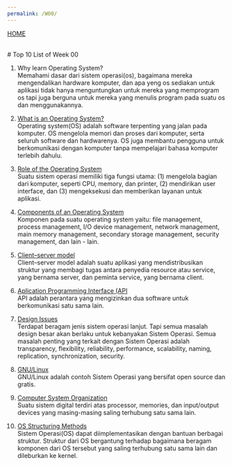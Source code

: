 ```yaml
---
permalink: /W00/
---
```

[HOME](../)

<br>
# Top 10 List of Week 00

1. Why learn Operating System?<br>
Memahami dasar dari sistem operasi(os), bagaimana mereka mengendalikan hardware komputer, dan apa yeng os sediakan untuk aplikasi tidak hanya menguntungkan untuk mereka yang memprogram os tapi juga berguna untuk mereka yang menulis program pada suatu os dan menggunakannya.

2. [What is an Operating System?](https://edu.gcfglobal.org/en/computerbasics/understanding-operating-systems/1/)<br>
Operating system(OS) adalah software terpenting yang jalan pada komputer. OS mengelola memori dan proses dari komputer, serta seluruh software dan hardwarenya. OS juga membantu pengguna untuk berkomunikasi dengan komputer tanpa mempelajari bahasa komputer terlebih dahulu.

3. [Role of the Operating System](https://homepage.cs.uri.edu/faculty/wolfe/book/Readings/Reading07.htm)<br>
Suatu sistem operasi memiliki tiga fungsi utama: (1) mengelola bagian dari komputer, seperti CPU, memory, dan printer, (2) mendirikan user interface, dan (3) mengeksekusi dan memberikan layanan untuk aplikasi.

4. [Components of an Operating System](https://www.guru99.com/components-of-operating-system.html)<br>
Komponen pada suatu operating system yaitu: file management, process management, I/O device management, network management, main memory management, secondary storage management, security management, dan lain - lain.

5. [Client–server model](https://en.wikipedia.org/wiki/Client%E2%80%93server_model)<br>
Client–server model adalah suatu aplikasi yang mendistribusikan struktur yang membagi tugas antara penyedia resource atau service, yang bernama server, dan peminta service, yang bernama client.

6. [Aplication Programming Interface (API](https://www.mulesoft.com/resources/api/what-is-an-api)<br>
API adalah perantara yang mengizinkan dua software untuk berkomunikasi satu sama lain.

7. [Design Issues](https://www.ques10.com/p/25212/discuss-operating-system-design-issues/)<br>
Terdapat beragam jenis sistem operasi lanjut. Tapi semua masalah design besar akan berlaku untuk kebanyakan Sistem Operasi. Semua masalah penting yang terkait dengan Sistem Operasi adalah transparency, flexibility, reliability, performance, scalability, naming, replication, synchronization, security.

8. [GNU/Linux](https://www.gnu.org/gnu/linux-and-gnu)<br>
GNU/Linux adalah contoh Sistem Operasi yang bersifat open source dan gratis.

9. [Computer System Organization](https://medium.com/@akcayca90/computer-system-organization-6f04c5a314fd)<br>
Suatu sistem digital terdiri atas processor, memories, dan input/output devices yang masing-masing saling terhubung satu sama lain.

10. [OS Structuring Methods](https://www.geeksforgeeks.org/different-approaches-or-structures-of-operating-systems/)<br>
Sistem Operasi(OS) dapat diimplementasikan dengan bantuan berbagai struktur. Struktur dari OS bergantung terhadap bagaimana beragam komponen dari OS tersebut yang saling terhubung satu sama lain dan dileburkan ke kernel.
